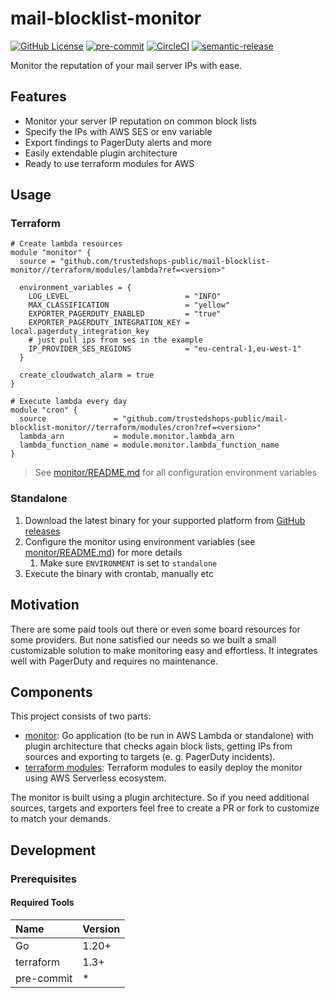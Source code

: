 mail-blocklist-monitor
===
[![GitHub License](https://img.shields.io/badge/license-MIT-lightgrey.svg)](https://github.com/trustedshops-public/mail-blocklist-monitor/blob/main/LICENSE)
[![pre-commit](https://img.shields.io/badge/%E2%9A%93%20%20pre--commit-enabled-success)](https://pre-commit.com/)
[![CircleCI](https://dl.circleci.com/status-badge/img/gh/trustedshops-public/mail-blocklist-monitor/tree/main.svg?style=shield)](https://dl.circleci.com/status-badge/redirect/gh/trustedshops-public/mail-blocklist-monitor/tree/main)
[![semantic-release](https://img.shields.io/badge/%20%20%F0%9F%93%A6%F0%9F%9A%80-semantic--release-e10079.svg)](https://github.com/semantic-release/semantic-release)

Monitor the reputation of your mail server IPs with ease.

## Features

- Monitor your server IP reputation on common block lists
- Specify the IPs with AWS SES or env variable
- Export findings to PagerDuty alerts and more
- Easily extendable plugin architecture
- Ready to use terraform modules for AWS

## Usage

### Terraform

```hcl
# Create lambda resources
module "monitor" {
  source = "github.com/trustedshops-public/mail-blocklist-monitor//terraform/modules/lambda?ref=<version>"

  environment_variables = {
    LOG_LEVEL                          = "INFO"
    MAX_CLASSIFICATION                 = "yellow"
    EXPORTER_PAGERDUTY_ENABLED         = "true"
    EXPORTER_PAGERDUTY_INTEGRATION_KEY = local.pagerduty_integration_key
    # just pull ips from ses in the example
    IP_PROVIDER_SES_REGIONS            = "eu-central-1,eu-west-1"
  }

  create_cloudwatch_alarm = true
}

# Execute lambda every day
module "cron" {
  source               = "github.com/trustedshops-public/mail-blocklist-monitor//terraform/modules/cron?ref=<version>"
  lambda_arn           = module.monitor.lambda_arn
  lambda_function_name = module.monitor.lambda_function_name
}
```

> See  [monitor/README.md](./monitor/README.md#configuration) for all configuration environment variables

### Standalone

1. Download the latest binary for your supported platform
   from [GitHub releases](https://github.com/trustedshops-public/mail-blocklist-monitor/releases)
2. Configure the monitor using environment variables (see [monitor/README.md](./monitor/README.md#configuration)) for
   more details
    1. Make sure `ENVIRONMENT` is set to `standalone`
3. Execute the binary with crontab, manually etc

## Motivation

There are some paid tools out there or even some board resources for some providers. But none satisfied our needs so we
built a small customizable solution to make monitoring easy and effortless. It integrates well with PagerDuty and
requires no maintenance.

## Components

This project consists of two parts:

- [monitor](monitor): Go application (to be run in AWS Lambda or standalone) with plugin architecture that checks again
  block lists, getting IPs from sources and exporting to targets (e. g. PagerDuty incidents).
- [terraform modules](terraform): Terraform modules to easily deploy the monitor using AWS Serverless ecosystem.

The monitor is built using a plugin architecture. So if you need additional sources, targets and exporters feel free to
create a PR or fork to customize to match your demands.

## Development

### Prerequisites

#### Required Tools

| Name       | Version |
|:-----------|:--------|
| Go         | 1.20+   |
| terraform  | 1.3+    |
| pre-commit | *       |

